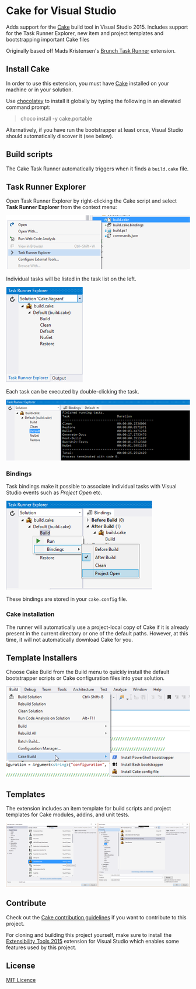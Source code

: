 # Cake for Visual Studio
Adds support for the [Cake](https://cakebuild.net/)
build tool in Visual Studio 2015. Includes support for the Task Runner Explorer, 
new item and project templates and bootstrapping important Cake files

Originally based off Mads Kristensen's [Brunch Task Runner](https://github.com/madskristensen/BrunchTaskRunner) extension.

## Install Cake
In order to use this extension, you must have
[Cake](https://cakebuild.net/) installed on your machine or in your solution.

Use [chocolatey](http://chocolatey.org/) to install it globally by
typing the following in an elevated command prompt:

>choco install -y cake.portable

Alternatively, if you have run the bootstrapper at least once, Visual Studio should automatically discover it (see below).

## Build scripts
The Cake Task Runner automatically triggers when it finds
a `build.cake` file. 

## Task Runner Explorer
Open Task Runner Explorer by right-clicking the Cake script and select **Task Runner Explorer** from
the context menu:

![Open Task Runner Explorer](art/open-trx.png)

Individual tasks will be listed in the task list on the left.

![Task List](art/task-list.png)

Each task can be executed by double-clicking the task.

![Console output](art/console.png)

### Bindings
Task bindings make it possible to associate individual tasks
with Visual Studio events such as _Project Open_ etc.

![Bindings](art/bindings.png)

These bindings are stored in your `cake.config` file.

### Cake installation
The runner will automatically use a project-local copy of Cake if it is already present 
in the current directory or one of the default paths. 
However, at this time, it will not automatically download Cake for you.

## Template Installers
Choose Cake Build from the Build menu to quickly install the default bootstrapper scripts or Cake configuration files into your solution.

![Template installers](art/installers.png)

## Templates

The extension includes an item template for build scripts and project templates for Cake modules, addins, and unit tests.

![Project Template](art/templates.png)

## Contribute
Check out the [Cake contribution guidelines](https://cakebuild.net/docs/contributing/guidelines)
if you want to contribute to this project.

For cloning and building this project yourself, make sure 
to install the
[Extensibility Tools 2015](https://visualstudiogallery.msdn.microsoft.com/ab39a092-1343-46e2-b0f1-6a3f91155aa6)
extension for Visual Studio which enables some features
used by this project.

## License
[MIT Licence](LICENSE) 
